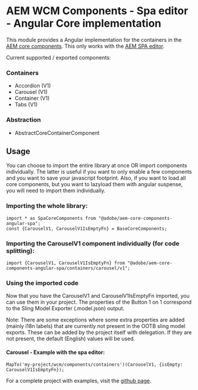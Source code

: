 # AEM WCM Components - Spa editor - Angular Core implementation

This module provides a Angular implementation for the containers in the [AEM core components](https://www.aemcomponents.dev/). 
This only works with the [AEM SPA editor](https://docs.adobe.com/content/help/en/experience-manager-64/developing/headless/spas/spa-overview.html).

Current supported / exported components:

### Containers
 - Accordion (V1)
 - Carousel (V1)
 - Container (V1)
 - Tabs (V1)
 
### Abstraction
-  AbstractCoreContainerComponent

## Usage

You can choose to import the entire library at once OR import components individually. 
The latter is useful if you want to only enable a few components and you want to save your javascript footprint.
Also, if you want to load all core components, but you want to lazyload them with angular suspense, you will need to import them individually.

### Importing the whole library: 

```
import * as SpaCoreComponents from "@adobe/aem-core-components-angular-spa";
const {CarouselV1, CarouselV1IsEmptyFn} = BaseCoreComponents;
```

### Importing the CarouselV1 component individually (for code splitting):
 
```
import {CarouselV1, CarouselV1IsEmptyFn} from "@adobe/aem-core-components-angular-spa/containers/carousel/v1";
```

### Using the imported code

Now that you have the CarouselV1 and CarouselV1IsEmptyFn imported, you can use them in your project.
The properties of the Button 1 on 1 correspond to the Sling Model Exporter (.model.json) output.

Note: There are some exceptions where some extra properties are added (mainly i18n labels) that are currently not present in the OOTB sling model exports.
These can be added by the project itself with delegation. If they are not present, the default (English) values will be used.

#### Carousel - Example with the spa editor:

```
MapTo('my-project/wcm/components/containers')(CarouselV1, {isEmpty: CarouselV1IsEmptyFn});
```

For a complete project with examples, visit the [github page](https://github.com/adobe/aem-angular-core-wcm-components/tree/master/examples).